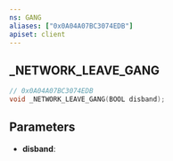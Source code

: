 ```yaml
---
ns: GANG
aliases: ["0x0A04A07BC3074EDB"]
apiset: client
---
```

## _NETWORK_LEAVE_GANG

```c
// 0x0A04A07BC3074EDB
void _NETWORK_LEAVE_GANG(BOOL disband);
```


## Parameters
* **disband**: